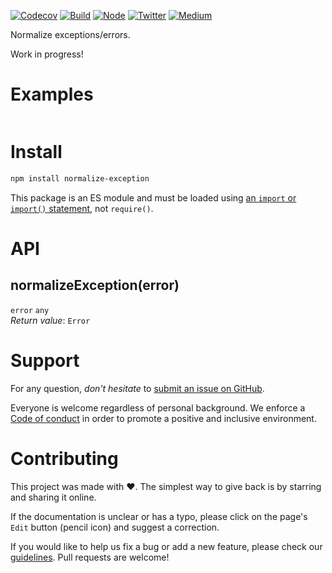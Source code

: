 [![Codecov](https://img.shields.io/codecov/c/github/ehmicky/normalize-exception.svg?label=tested&logo=codecov)](https://codecov.io/gh/ehmicky/normalize-exception)
[![Build](https://github.com/ehmicky/normalize-exception/workflows/Build/badge.svg)](https://github.com/ehmicky/normalize-exception/actions)
[![Node](https://img.shields.io/node/v/normalize-exception.svg?logo=node.js)](https://www.npmjs.com/package/normalize-exception)
[![Twitter](https://img.shields.io/badge/%E2%80%8B-twitter-4cc61e.svg?logo=twitter)](https://twitter.com/intent/follow?screen_name=ehmicky)
[![Medium](https://img.shields.io/badge/%E2%80%8B-medium-4cc61e.svg?logo=medium)](https://medium.com/@ehmicky)

Normalize exceptions/errors.

Work in progress!

# Examples

```js

```

# Install

```bash
npm install normalize-exception
```

This package is an ES module and must be loaded using
[an `import` or `import()` statement](https://gist.github.com/sindresorhus/a39789f98801d908bbc7ff3ecc99d99c),
not `require()`.

# API

## normalizeException(error)

`error` `any`\
_Return value_: `Error`

# Support

For any question, _don't hesitate_ to [submit an issue on GitHub](../../issues).

Everyone is welcome regardless of personal background. We enforce a
[Code of conduct](CODE_OF_CONDUCT.md) in order to promote a positive and
inclusive environment.

# Contributing

This project was made with ❤️. The simplest way to give back is by starring and
sharing it online.

If the documentation is unclear or has a typo, please click on the page's `Edit`
button (pencil icon) and suggest a correction.

If you would like to help us fix a bug or add a new feature, please check our
[guidelines](CONTRIBUTING.md). Pull requests are welcome!

<!-- Thanks go to our wonderful contributors: -->

<!-- ALL-CONTRIBUTORS-LIST:START -->
<!-- prettier-ignore -->
<!--
<table><tr><td align="center"><a href="https://twitter.com/ehmicky"><img src="https://avatars2.githubusercontent.com/u/8136211?v=4" width="100px;" alt="ehmicky"/><br /><sub><b>ehmicky</b></sub></a><br /><a href="https://github.com/ehmicky/normalize-exception/commits?author=ehmicky" title="Code">💻</a> <a href="#design-ehmicky" title="Design">🎨</a> <a href="#ideas-ehmicky" title="Ideas, Planning, & Feedback">🤔</a> <a href="https://github.com/ehmicky/normalize-exception/commits?author=ehmicky" title="Documentation">📖</a></td></tr></table>
 -->
<!-- ALL-CONTRIBUTORS-LIST:END -->
